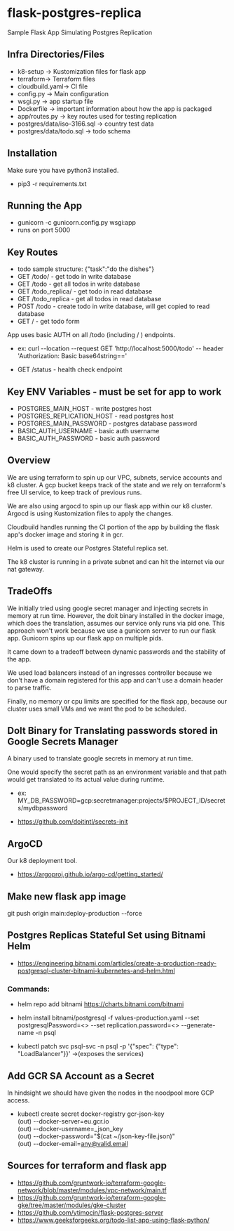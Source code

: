 # flask-postgres-replica
Sample Flask App Simulating Postgres Replication

## Infra Directories/Files
* k8-setup -> Kustomization files for flask app
* terraform-> Terraform files
* cloudbuild.yaml-> CI file
* config.py -> Main configuration
* wsgi.py -> app startup file
* Dockerfile -> important information about how the app is packaged
* app/routes.py -> key routes used for testing replication
* postgres/data/iso-3166.sql -> country test data
* postgres/data/todo.sql -> todo schema


## Installation
Make sure you have python3 installed.  
* pip3 -r requirements.txt

## Running the App
* gunicorn -c gunicorn.config.py wsgi:app
* runs on port 5000


## Key Routes

* todo sample structure: {"task":"do the dishes"}
* GET /todo/<id> - get todo in write database
* GET /todo   - get all todos in write database
* GET /todo_replica/<id>   - get todo in read database
* GET /todo_replica   - get all todos in read database
* POST /todo - create todo in write database, will get copied to read database
* GET /   - get todo form

App uses basic AUTH on all /todo (including / ) endpoints.

* ex: curl --location --request GET 'http://localhost:5000/todo' -- header 'Authorization: Basic base64string=='

* GET /status - health check endpoint

## Key ENV Variables - must be set for app to work

* POSTGRES_MAIN_HOST - write postgres host
* POSTGRES_REPLICATION_HOST - read postgres host
* POSTGRES_MAIN_PASSWORD - postgres database password
* BASIC_AUTH_USERNAME - basic auth username
* BASIC_AUTH_PASSWORD - basic auth password

## Overview

We are using terraform to spin up our VPC, subnets, service accounts and k8 cluster.
A gcp bucket keeps track of the state and we rely on terraform's free UI service, to keep
track of previous runs.

We are also using argocd to spin up our flask app within our k8 cluster.
Argocd is using Kustomization files to apply the changes.

Cloudbuild handles running the CI portion of the app by building the flask app's
docker image and storing it in gcr.

Helm is used to create our Postgres Stateful replica set.

The k8 cluster is running in a private subnet and can hit the internet via our
nat gateway.

## TradeOffs

We initially tried using google secret manager and injecting secrets in memory
at run time.  However, the doit binary installed in the docker image, which does the translation,  assumes our service only runs via pid one.  This approach won't work because we use a gunicorn server to run our flask app. Gunicorn spins up our flask app on multiple pids.  

It came down to a tradeoff between dynamic passwords and the stability of the app.

We used load balancers instead of an ingresses controller because we don't have a domain registered for this app and can't use a domain header to parse traffic.

Finally, no memory or cpu limits are specified for the flask app, because our cluster uses small VMs and we want the pod to be scheduled.
## DoIt Binary for Translating passwords stored in Google Secrets Manager

A binary used to translate google secrets in memory at run time.

One would specify the secret path as an environment variable and that path
would get translated to its actual value during runtime.

* ex: MY_DB_PASSWORD=gcp:secretmanager:projects/$PROJECT_ID/secrets/mydbpassword

* https://github.com/doitintl/secrets-init


## ArgoCD
Our k8 deployment tool.

* https://argoproj.github.io/argo-cd/getting_started/


## Make new flask app image
git push origin main:deploy-production --force

## Postgres Replicas Stateful Set using Bitnami Helm

* https://engineering.bitnami.com/articles/create-a-production-ready-postgresql-cluster-bitnami-kubernetes-and-helm.html

### Commands:
* helm repo add bitnami https://charts.bitnami.com/bitnami

* helm install  bitnami/postgresql -f values-production.yaml --set postgresqlPassword=<> --set replication.password=<> --generate-name -n psql

* kubectl patch svc psql-svc -n psql -p '{"spec": {"type": "LoadBalancer"}}' ->(exposes the services)

## Add GCR SA Account as a Secret

In hindsight we should have given the nodes in the noodpool more GCP access.  

* kubectl create secret docker-registry gcr-json-key \
(out) --docker-server=eu.gcr.io \
(out) --docker-username=_json_key \
(out) --docker-password="$(cat ~/json-key-file.json)" \
(out) --docker-email=any@valid.email

## Sources for terraform and flask app
* https://github.com/gruntwork-io/terraform-google-network/blob/master/modules/vpc-network/main.tf
* https://github.com/gruntwork-io/terraform-google-gke/tree/master/modules/gke-cluster
* https://github.com/ytimocin/flask-postgres-server
* https://www.geeksforgeeks.org/todo-list-app-using-flask-python/
